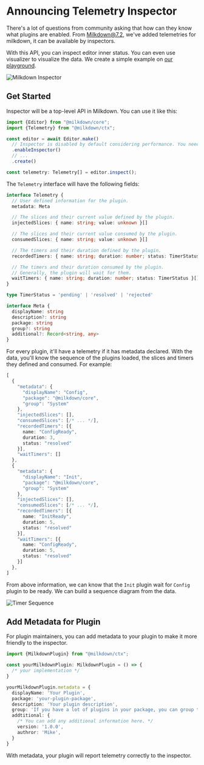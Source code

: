 # Announcing Telemetry Inspector

There's a lot of questions from community asking that how can they know what plugins are enabled.
From Milkdown@7.2, we've added telemetries for milkdown, it can be available by inspectors.

With this API, you can inspect editor inner status.
You can even use visualizer to visualize the data. We create a simple example on [our playground](/playground).

![Milkdown Inspector](/blogs/announcing-telemetry-inspector/milkdown-inspector.gif)

## Get Started

Inspector will be a top-level API in Milkdown. You can use it like this:

```ts
import {Editor} from "@milkdown/core";
import {Telemetry} from "@milkdown/ctx";

const editor = await Editor.make()
  // Inspector is disabled by default considering performance. You need to enable it manually.
  .enableInspector()
  // ...
  .create()

const telemetry: Telemetry[] = editor.inspect();
```

The `Telemetry` interface will have the following fields:

```ts
interface Telemetry {
  // User defined information for the plugin.
  metadata: Meta

  // The slices and their current value defined by the plugin.
  injectedSlices: { name: string; value: unknown }[]

  // The slices and their current value consumed by the plugin.
  consumedSlices: { name: string; value: unknown }[]

  // The timers and their duration defined by the plugin.
  recordedTimers: { name: string; duration: number; status: TimerStatus }[]

  // The timers and their duration consumed by the plugin.
  // Generally, the plugin will wait for them.
  waitTimers: { name: string; duration: number; status: TimerStatus }[]
}

type TimerStatus = 'pending' | 'resolved' | 'rejected'

interface Meta {
  displayName: string
  description?: string
  package: string
  group?: string
  additional?: Record<string, any>
}
```

For every plugin, it'll have a telemetry if it has metadata declared.
With the data, you'll know the sequence of the plugins loaded, the slices and timers they defined and consumed.
For example:

```ts
[
  {
    "metadata": {
      "displayName": "Config",
      "package": "@milkdown/core",
      "group": "System"
    },
    "injectedSlices": [],
    "consumedSlices": [/* ... */],
    "recordedTimers": [{
      name: "ConfigReady",
      duration: 3,
      status: "resolved"
    }],
    "waitTimers": []
  },
  {
    "metadata": {
      "displayName": "Init",
      "package": "@milkdown/core",
      "group": "System"
    },
    "injectedSlices": [],
    "consumedSlices": [/* ... */],
    "recordedTimers": [{
      name: "InitReady",
      duration: 5,
      status: "resolved"
    }],
    "waitTimers": [{
      name: "ConfigReady",
      duration: 5,
      status: "resolved"
    }]
  },
]
```
From above information, we can know that the `Init` plugin wait for `Config` plugin to be ready.
We can build a sequence diagram from the data.

![Timer Sequence](/blogs/announcing-telemetry-inspector/timer-sequence.gif)

## Add Metadata for Plugin

For plugin maintainers, you can add metadata to your plugin to make it more friendly to the inspector.

```ts
import {MilkdownPlugin} from "@milkdown/ctx";

const yourMilkdownPlugin: MilkdownPlugin = () => {
  /* your implementation */
}

yourMilkdownPlugin.metadata = {
  displayName: 'Your Plugin',
  package: 'your-plugin-package',
  description: 'Your plugin description',
  group: 'If you have a lot of plugins in your package, you can group them.',
  addtitional: {
    /* You can add any additional information here. */
    version: '1.0.0',
    authror: 'Mike',
  }
}
```

With metadata, your plugin will report telemetry correctly to the inspector.
